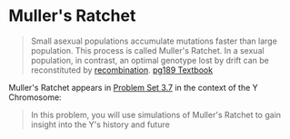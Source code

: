 # Muller's Ratchet

> Small asexual populations accumulate mutations faster than large population. This process is called Muller's Ratchet. In a sexual population, in contrast, an optimal genotype lost by drift can be reconstituted by [recombination](./recombination.md). [pg189 Textbook](../ch8_highlights.md)

Muller's Ratchet appears in [Problem Set 3.7](../pset3_attempt.md) in the context of the Y Chromosome:

> In this problem, you will use simulations of Muller's Ratchet to gain insight into the Y's history and future